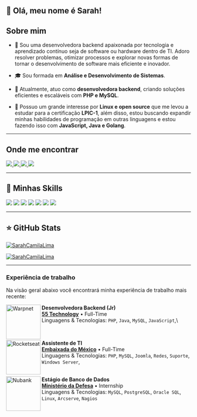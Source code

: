 ## 💜 Olá, meu nome é Sarah!

## Sobre mim

- 🤔 Sou uma desenvolvedora backend apaixonada por tecnologia e aprendizado contínuo seja de software ou hardware dentro de TI. Adoro resolver problemas, otimizar processos e explorar novas formas de tornar o desenvolvimento de software mais eficiente e inovador.

- 🎓 Sou formada em **Análise e Desenvolvimento de Sistemas**. 

- 💼 Atualmente, atuo como **desenvolvedora backend**, criando soluções eficientes e escaláveis com **PHP e MySQL**.

- 🌱 Possuo um grande interesse por **Linux e open source** que me levou a estudar para a certificação **LPIC-1**, além disso, estou buscando expandir minhas habilidades de programação em outras linguagens e estou fazendo isso com **JavaScript, Java e Golang**.

---

## Onde me encontrar

<p align="left">
  <a href="#" title="LinkedIn">
  	<img src="https://img.shields.io/badge/LinkedIn-0077B5?style=for-the-badge&logo=linkedin&logoColor=white&link=https://www.linkedin.com/in/sarahcamilalima/" />	
  </a>
  <a href="#" title="Twitter">
  	<img src="https://img.shields.io/badge/Twitter-1DA1F2?style=for-the-badge&logo=twitter&logoColor=white&link=https://x.com/sarahnxj_lima" />
  </a>
  <a href="#" title="Reddit">
  	<img src="https://img.shields.io/badge/Reddit-FF4500?style=for-the-badge&logo=reddit&logoColor=white&link=https://www.reddit.com/user/Sarahnxj_lima/" />
  </a>
  <a href="#" title="Instagram">
	<img src="https://img.shields.io/badge/Instagram-E4405F?style=for-the-badge&logo=instagram&logoColor=white&link=https://www.instagram.com/sarahnxj_lima/" /> 
  </a>
</p>

---

## 🚀 Minhas Skills

<p align="left">
  	<img src="https://img.shields.io/badge/PHP-777BB4?style=for-the-badge&logo=php&logoColor=white" />
	<img src="https://img.shields.io/badge/Java-ED8B00?style=for-the-badge&logo=java&logoColor=white" />
	<img src="https://img.shields.io/badge/Javascript-323330?style=for-the-badge&logo=javascript&logoColor=F7DF1E" />
	<img src="https://img.shields.io/badge/MySQL-00000F?style=for-the-badge&logo=mysql&logoColor=white" />
	<img src="https://img.shields.io/badge/PostgreSQL-316192?style=for-the-badge&logo=postgresql&logoColor=white" />
	<img src="https://img.shields.io/badge/Docker-2496ED?style=for-the-badge&logo=docker&logoColor=white" />
	<img src="https://img.shields.io/badge/Linux-E34F26?style=for-the-badge&logo=linux&logoColor=black" />
</p>

---

## ⭐ GitHub Stats

[![SarahCamilaLima](https://github-readme-stats.vercel.app/api?username=SarahCamilaLima&theme=tokyonight)](https://github.com/anuraghazra/github-readme-stats)

[![SarahCamilaLima](https://github-readme-stats.vercel.app/api/top-langs/?username=SarahCamilaLima&hide=html&layout=compact&theme=tokyonight)](https://github.com/anuraghazra/github-readme-stats)

---

### Experiência de trabalho

Na visão geral abaixo você encontrará minha experiência de trabalho mais recente:

[<img align="left" height="94px" width="94px" alt="Warpnet" src="https://media.licdn.com/dms/image/v2/C4D0BAQE7xvuIam40ow/company-logo_200_200/company-logo_200_200/0/1658778362539?e=1746662400&v=beta&t=xwsZPfe5ozp-WzASdkzsLhmu2myskk7z82RXZcaLOHY"/>](https://www.55technology.com/)

**Desenvolvedora Backend (Jr)** \
[**55 Technology**](https://www.55technology.com/) • Full-Time \
Linguagens & Tecnologias: `PHP`, `Java`, `MySQL`, `JavaScript`,\
<!-- Exemplo: Projetos em destaque: [Rocket](https://www.spacex.com/), [Marte](<https://pt.wikipedia.org/wiki/Marte_(planeta)>) -->
<br/>

[<img align="left" height="94px" width="94px" alt="Rocketseat" src="https://embamex.sre.gob.mx/brasil/templates/relex-emb/images/gmxfooter.svg"/>](https://embamex.sre.gob.mx/brasil/index.php/embajada/10-mainmenu/mainmenu/99-embajada)

**Assistente de TI** \
[**Embaixada do México**](https://embamex.sre.gob.mx/brasil/index.php/embajada/10-mainmenu/mainmenu/99-embajada) • Full-Time \
Linguagens & Tecnologias: `PHP`, `MySQL`, `Joomla`, `Redes`, `Suporte`, `Windows Server`,\
<br/>

[<img align="left" height="94px" width="94px" alt="Nubank" src="https://upload.wikimedia.org/wikipedia/commons/thumb/f/fc/LOGO_MINISTERIO_DA_DEFESA_%28BRASIL%29.png/444px-LOGO_MINISTERIO_DA_DEFESA_%28BRASIL%29.png"/>](https://www.gov.br/defesa/pt-br)

**Estágio de Banco de Dados** \
[**Ministério da Defesa**](https://www.gov.br/defesa/pt-br) • Internship \
Linguagens & Tecnologias: `MySQL`, `PostgreSQL`, `Oracle SQL`, `Linux`, `Arcserve`, `Nagios` \
<br/>
<br/>
